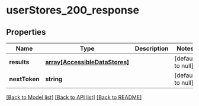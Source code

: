 # userStores_200_response

## Properties
Name | Type | Description | Notes
------------ | ------------- | ------------- | -------------
**results** | [**array[AccessibleDataStores]**](AccessibleDataStores.md) |  | [default to null]
**nextToken** | **string** |  | [default to null]

[[Back to Model list]](../README.md#documentation-for-models) [[Back to API list]](../README.md#documentation-for-api-endpoints) [[Back to README]](../README.md)


